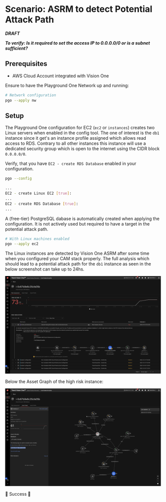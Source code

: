 # Scenario: ASRM to detect Potential Attack Path

***DRAFT***

***To verify: Is it required to set the access IP to 0.0.0.0/0 or is a subnet sufficient?***

## Prerequisites

- AWS Cloud Account integrated with Vision One

Ensure to have the Playground One Network up and running:

```sh
# Network configuration
pgo --apply nw
```

## Setup

The Playground One configuration for EC2 (`ec2` or `instances`) creates two Linux servers when enabled in the config tool. The one of interest is the `db1` instance since it get's an instance profile assigned which allows read access to RDS. Contrary to all other instances this instance will use a dedicated security group which is open to the internet using the CIDR block `0.0.0.0/0`.

Verify, that you have `EC2 - create RDS Database` enabled in your configuration.

```sh
pgo --config
```

```sh
...
EC2 - create Linux EC2 [true]:
...
EC2 - create RDS Database [true]: 
...
```

A (free-tier) PostgreSQL dabase is automatically created when applying the configuration. It is not actively used but required to have a target in the potential attack path.

```sh
# With Linux machines enabled
pgo --apply ec2
```

The Linux instances are detected by Vision One ASRM after some time when you configured your CAM stack properly. The full analysis which should lead to a potential attack path for the `db1` instance as seen in the below screenshot can take up to 24hs.

![alt text](images/asrm-ec2-attack-path-01.png "Attack Path")

Below the Asset Graph of the high risk instance:

![alt text](images/asrm-ec2-attack-path-02.png "Asset Graph")

🎉 Success 🎉
